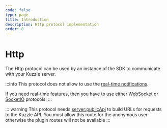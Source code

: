 ```yaml
---
code: false
type: page
title: Introduction
description: Http protocol implementation
order: 0
---
```


# Http

The Http protocol can be used by an instance of the SDK to communicate with your Kuzzle server.

:::info
This protocol does not allow to use the [real-time notifications](/sdk/js/6/essentials/realtime-notifications/).

If you need real-time features, then you have to use either [WebSocket](/sdk/js/6/protocols/websocket) or [SocketIO](/sdk/js/6/protocols/socketio) protocols.
:::

<SinceBadge version="Kuzzle 1.9.0" />

::: warning
This protocol needs [server:publicApi](/core/1/api/controllers/server/public-api) to build URLs for requests to the Kuzzle API.
You must allow this route for the anonymous user otherwise the plugin routes will not be available
:::
